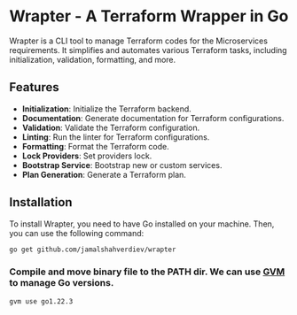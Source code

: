 # Wrapter - A Terraform Wrapper in Go

Wrapter is a CLI tool to manage Terraform codes for the Microservices requirements. It simplifies and automates various Terraform tasks, including initialization, validation, formatting, and more.

## Features

- **Initialization**: Initialize the Terraform backend.
- **Documentation**: Generate documentation for Terraform configurations.
- **Validation**: Validate the Terraform configuration.
- **Linting**: Run the linter for Terraform configurations.
- **Formatting**: Format the Terraform code.
- **Lock Providers**: Set providers lock.
- **Bootstrap Service**: Bootstrap new or custom services.
- **Plan Generation**: Generate a Terraform plan.

## Installation

To install Wrapter, you need to have Go installed on your machine. Then, you can use the following command:

```bash
go get github.com/jamalshahverdiev/wrapter
```

### Compile and move binary file to the PATH dir. We can use [GVM](https://github.com/moovweb/gvm) to manage Go versions.

```bash
gvm use go1.22.3
```